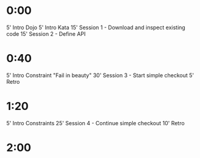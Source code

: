 # 0:00
 5' Intro Dojo
 5' Intro Kata
15' Session 1 - Download and inspect existing code
15' Session 2 - Define API
# 0:40
 5' Intro Constraint "Fail in beauty"
30' Session 3 - Start simple checkout
 5' Retro
# 1:20
 5' Intro Constraints
25' Session 4 - Continue simple checkout
10' Retro
# 2:00